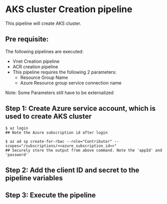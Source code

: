 # AKS cluster Creation pipeline

This pipeline will create AKS cluster. 
## Pre requisite:
The following pipelines are executed:
- Vnet Creation pipeline
- ACR creation pipeline
- This pipeline requires the following 2 parameters:
  - Resource Group Name
  - Azure Resource group service connection name

Note: Some Parameters still have to be externalized

## Step 1: Create Azure service account, which is used to create AKS cluster
```
$ az login
## Note the Azure subscription id after login

$ az ad sp create-for-rbac --role="Contributor" --scopes="/subscriptions/<<azure_subscription_id>>"
## Securely store the output from above command. Note the 'appId' and 'password'
```

## Step 2: Add the client ID and secret to the pipeline variables

## Step 3: Execute the pipeline

 